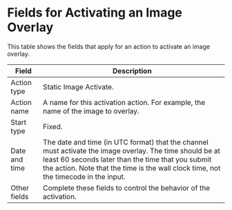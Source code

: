 # Fields for Activating an Image Overlay<a name="schedule-fields-for-activate-image"></a>

This table shows the fields that apply for an action to activate an image overlay\. 


| Field | Description | 
| --- | --- | 
| Action type | Static Image Activate\. | 
| Action name | A name for this activation action\. For example, the name of the image to overlay\.  | 
| Start type  | Fixed\. | 
| Date and time |  The date and time \(in UTC format\) that the channel must activate the image overlay\. The time should be at least 60 seconds later than the time that you submit the action\.  Note that the time is the wall clock time, not the timecode in the input\.  | 
| Other fields | Complete these fields to control the behavior of the activation\.  | 
